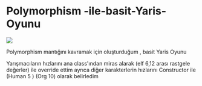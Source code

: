 # Polymorphism -ile-basit-Yaris-Oyunu
![](https://github.com/ynsgndz/Polimorphism-ile-basit-Yaris-Oyunu/blob/main/polimorphismVeYar%C4%B1sOyunu/polimorphismVeYar%C4%B1sOyunu/example.PNG?raw=true)



Polymorphism mantığını kavramak için oluşturduğum , basit Yaris Oyunu

Yarışmacıların hızlarını ana class'ından miras alarak (elf 6,12 arası  rastgele değerler) ile  override ettim ayrıca diğer karakterlerin hızlarını Constructor ile  (Human 5 ) (Org 10) olarak belirledim







